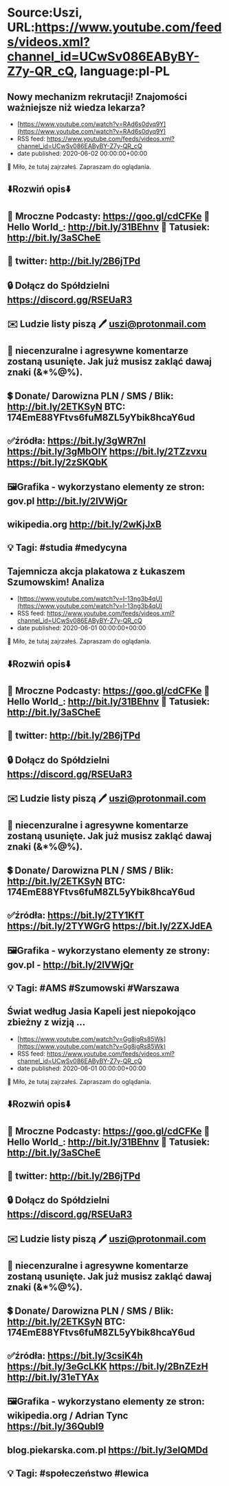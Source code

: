 # Source:Uszi, URL:https://www.youtube.com/feeds/videos.xml?channel_id=UCwSv086EAByBY-Z7y-QR_cQ, language:pl-PL

## Nowy mechanizm rekrutacji! Znajomości ważniejsze niż wiedza lekarza?
 - [https://www.youtube.com/watch?v=RAd6s0dyq9Y](https://www.youtube.com/watch?v=RAd6s0dyq9Y)
 - RSS feed: https://www.youtube.com/feeds/videos.xml?channel_id=UCwSv086EAByBY-Z7y-QR_cQ
 - date published: 2020-06-02 00:00:00+00:00

🤪 Miło, że tutaj zajrzałeś.  Zapraszam do oglądania.

⬇️Rozwiń opis⬇️
------------------------------------------------------------
👀 Mroczne Podcasty: https://goo.gl/cdCFKe
👀 Hello World_: http://bit.ly/31BEhnv
👀 Tatusiek: http://bit.ly/3aSCheE
------------------------------------------------------------
👀 twitter: http://bit.ly/2B6jTPd
------------------------------------------------------------
🔒 Dołącz do Spółdzielni
https://discord.gg/RSEUaR3
------------------------------------------------------------
✉️ Ludzie listy piszą 
🖊️ uszi@protonmail.com
------------------------------------------------------------
👺 niecenzuralne i agresywne komentarze zostaną usunięte.  Jak już musisz zakląć dawaj znaki (&*%@%).
------------------------------------------------------------
💲 Donate/ Darowizna
PLN / SMS / Blik: http://bit.ly/2ETKSyN
BTC: 174EmE88YFtvs6fuM8ZL5yYbik8hcaY6ud
------------------------------------------------------------
✅źródła:
https://bit.ly/3gWR7nI
https://bit.ly/3gMbOlY
https://bit.ly/2TZzvxu
https://bit.ly/2zSKQbK
---------------------------------------------------------------
🖼Grafika - wykorzystano elementy ze stron: 
gov.pl
http://bit.ly/2lVWjQr
---
wikipedia.org
http://bit.ly/2wKjJxB
-------------------------------------------------------------
💡 Tagi: #studia #medycyna
--------------------------------------------------------------

## Tajemnicza akcja plakatowa z Łukaszem Szumowskim! Analiza
 - [https://www.youtube.com/watch?v=I-13ng3b4qU](https://www.youtube.com/watch?v=I-13ng3b4qU)
 - RSS feed: https://www.youtube.com/feeds/videos.xml?channel_id=UCwSv086EAByBY-Z7y-QR_cQ
 - date published: 2020-06-01 00:00:00+00:00

🤪 Miło, że tutaj zajrzałeś.  Zapraszam do oglądania.

⬇️Rozwiń opis⬇️
------------------------------------------------------------
👀 Mroczne Podcasty: https://goo.gl/cdCFKe
👀 Hello World_: http://bit.ly/31BEhnv
👀 Tatusiek: http://bit.ly/3aSCheE
------------------------------------------------------------
👀 twitter: http://bit.ly/2B6jTPd
------------------------------------------------------------
🔒 Dołącz do Spółdzielni
https://discord.gg/RSEUaR3
------------------------------------------------------------
✉️ Ludzie listy piszą 
🖊️ uszi@protonmail.com
------------------------------------------------------------
👺 niecenzuralne i agresywne komentarze zostaną usunięte.  Jak już musisz zakląć dawaj znaki (&*%@%).
------------------------------------------------------------
💲 Donate/ Darowizna
PLN / SMS / Blik: http://bit.ly/2ETKSyN
BTC: 174EmE88YFtvs6fuM8ZL5yYbik8hcaY6ud
------------------------------------------------------------
✅źródła:
https://bit.ly/2TY1KfT
https://bit.ly/2TYWGrG
https://bit.ly/2ZXJdEA
---------------------------------------------------------------
🖼Grafika - wykorzystano elementy ze strony: 
gov.pl - http://bit.ly/2lVWjQr
-------------------------------------------------------------
💡 Tagi: #AMS #Szumowski #Warszawa
--------------------------------------------------------------

## Świat według Jasia Kapeli jest niepokojąco zbieżny z wizją ...
 - [https://www.youtube.com/watch?v=Gg8igRs85Wk](https://www.youtube.com/watch?v=Gg8igRs85Wk)
 - RSS feed: https://www.youtube.com/feeds/videos.xml?channel_id=UCwSv086EAByBY-Z7y-QR_cQ
 - date published: 2020-06-01 00:00:00+00:00

🤪 Miło, że tutaj zajrzałeś.  Zapraszam do oglądania.

⬇️Rozwiń opis⬇️
------------------------------------------------------------
👀 Mroczne Podcasty: https://goo.gl/cdCFKe
👀 Hello World_: http://bit.ly/31BEhnv
👀 Tatusiek: http://bit.ly/3aSCheE
------------------------------------------------------------
👀 twitter: http://bit.ly/2B6jTPd
------------------------------------------------------------
🔒 Dołącz do Spółdzielni
https://discord.gg/RSEUaR3
------------------------------------------------------------
✉️ Ludzie listy piszą 
🖊️ uszi@protonmail.com
------------------------------------------------------------
👺 niecenzuralne i agresywne komentarze zostaną usunięte.  Jak już musisz zakląć dawaj znaki (&*%@%).
------------------------------------------------------------
💲 Donate/ Darowizna
PLN / SMS / Blik: http://bit.ly/2ETKSyN
BTC: 174EmE88YFtvs6fuM8ZL5yYbik8hcaY6ud
------------------------------------------------------------
✅źródła:
https://bit.ly/3csiK4h
https://bit.ly/3eGcLKK
https://bit.ly/2BnZEzH
http://bit.ly/31eTYAx
---------------------------------------------------------------
🖼Grafika - wykorzystano elementy ze stron: 
wikipedia.org / Adrian Tync
https://bit.ly/36Qubl9
---
blog.piekarska.com.pl
https://bit.ly/3eIQMDd
-------------------------------------------------------------
💡 Tagi: #społeczeństwo #lewica
--------------------------------------------------------------

